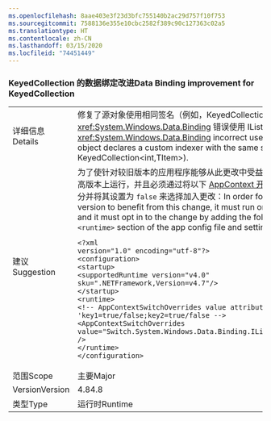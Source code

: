 ```yaml
---
ms.openlocfilehash: 8aae403e3f23d3bfc755140b2ac29d757f10f753
ms.sourcegitcommit: 7588136e355e10cbc2582f389c90c127363c02a5
ms.translationtype: HT
ms.contentlocale: zh-CN
ms.lasthandoff: 03/15/2020
ms.locfileid: "74451449"
---
```

### <a name="data-binding-improvement-for-keyedcollection"></a><span data-ttu-id="a11fb-101">KeyedCollection 的数据绑定改进</span><span class="sxs-lookup"><span data-stu-id="a11fb-101">Data Binding improvement for KeyedCollection</span></span>

|   |   |
|---|---|
|<span data-ttu-id="a11fb-102">详细信息</span><span class="sxs-lookup"><span data-stu-id="a11fb-102">Details</span></span>|<span data-ttu-id="a11fb-103">修复了源对象使用相同签名（例如，KeyedCollection&lt;int,TItem&gt;）声明自定义索引器时，<xref:System.Windows.Data.Binding> 错误使用 IList 索引器的问题。</span><span class="sxs-lookup"><span data-stu-id="a11fb-103">Fixed <xref:System.Windows.Data.Binding> incorrect use of IList indexer when the source object declares a custom indexer with the same signature (for example, KeyedCollection&lt;int,TItem&gt;).</span></span>|
|<span data-ttu-id="a11fb-104">建议</span><span class="sxs-lookup"><span data-stu-id="a11fb-104">Suggestion</span></span>|<span data-ttu-id="a11fb-105">为了使针对较旧版本的应用程序能够从此更改中受益，它必须在 .NET Framework 4.8 或更高版本上运行，并且必须通过将以下 [AppContext 开关](https://docs.microsoft.com/dotnet/framework/configure-apps/file-schema/runtime/appcontextswitchoverrides-element)添加到应用配置文件的 <code>&lt;runtime&gt;</code> 部分并将其设置为 <code>false</code> 来选择加入更改：</span><span class="sxs-lookup"><span data-stu-id="a11fb-105">In order for an application that targets an older version to benefit from this change, it must run on the .NET Framework 4.8 or later, and it must opt in to the change by adding the following [AppContext switch](https://docs.microsoft.com/dotnet/framework/configure-apps/file-schema/runtime/appcontextswitchoverrides-element) to the <code>&lt;runtime&gt;</code> section of the app config file and setting it to <code>false</code>:</span></span><pre><code class="lang-xml">&lt;?xml version=&quot;1.0&quot; encoding=&quot;utf-8&quot;?&gt;&#13;&#10;&lt;configuration&gt;&#13;&#10;&lt;startup&gt;&#13;&#10;&lt;supportedRuntime version=&quot;v4.0&quot; sku=&quot;.NETFramework,Version=v4.7&quot;/&gt;&#13;&#10;&lt;/startup&gt;&#13;&#10;&lt;runtime&gt;&#13;&#10;&lt;!-- AppContextSwitchOverrides value attribute is in the form of &#39;key1=true/false;key2=true/false  --&gt;&#13;&#10;&lt;AppContextSwitchOverrides value=&quot;Switch.System.Windows.Data.Binding.IListIndexerHidesCustomIndexer=false&quot; /&gt;&#13;&#10;&lt;/runtime&gt;&#13;&#10;&lt;/configuration&gt;&#13;&#10;</code></pre>|
|<span data-ttu-id="a11fb-106">范围</span><span class="sxs-lookup"><span data-stu-id="a11fb-106">Scope</span></span>|<span data-ttu-id="a11fb-107">主要</span><span class="sxs-lookup"><span data-stu-id="a11fb-107">Major</span></span>|
|<span data-ttu-id="a11fb-108">Version</span><span class="sxs-lookup"><span data-stu-id="a11fb-108">Version</span></span>|<span data-ttu-id="a11fb-109">4.8</span><span class="sxs-lookup"><span data-stu-id="a11fb-109">4.8</span></span>|
|<span data-ttu-id="a11fb-110">类型</span><span class="sxs-lookup"><span data-stu-id="a11fb-110">Type</span></span>|<span data-ttu-id="a11fb-111">运行时</span><span class="sxs-lookup"><span data-stu-id="a11fb-111">Runtime</span></span>|
